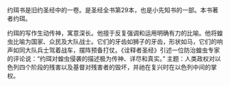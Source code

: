 约珥书是旧约圣经中的一卷。是圣经全书第29本，也是小先知书的一部。本书著者约珥。

约珥的写作生动传神，寓意深长。他擅于反复强调和运用明确有力的比喻。他将蝗虫比喻为国家、众民及大队战士。它们的牙齿如狮子的牙齿，形状如马，它们的响声如同大队兵士驾着战车，摆阵预备打仗。《诠释者圣经》引述一位防治蝗虫专家的评论说：“约珥对蝗虫侵袭的描述极为传神、详尽和真实。” 主题：人类政权对以色列四个阶段的残害以及基督对残害者的毁坏，并祂在复兴时在以色列中间的掌权。